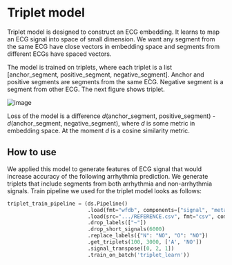 # Triplet model

Triplet model is designed to construct an ECG embedding. It learns to map an ECG signal into space of small dimension. We want any segment from the same ECG have close vectors in embedding space and segments from different ECGs have spaced vectors. 

The model is trained on triplets, where each triplet is a list [anchor_segment, positive_segment, negative_segment]. Anchor and positive segments are segments from the same ECG. Negative segment is a segment from other ECG. The next figure shows triplet.

![image](https://github.com/analysiscenter/ecg/blob/master/doc/triplet.PNG)

Loss of the model is a difference *d*(anchor_segment, positive_segment) - *d*(anchor_segment, negative_segment), where *d* is some metric in embedding space. At the moment *d* is a cosine similarity metric.

## How to use
We applied this model to generate features of ECG signal that would increase accuracy of the following arrhythmia prediction. We generate triplets that include segments from both arrhythmia and non-arrhythmia signals. Train pipeline we used for the triplet model looks as follows:
```python
triplet_train_pipeline = (ds.Pipeline()
                          .load(fmt="wfdb", components=["signal", "meta"])
                          .load(src=".../REFERENCE.csv", fmt="csv", components="target")
                          .drop_labels(["~"])
                          .drop_short_signals(6000)
                          .replace_labels({"N": "NO", "O": "NO"})
                          .get_triplets(100, 3000, ['A', 'NO'])
                          .signal_transpose([0, 2, 1])
                          .train_on_batch('triplet_learn'))
```